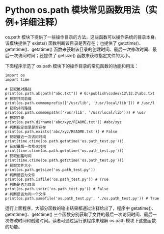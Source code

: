 # Python os.path 模块常见函数用法（实例+详细注释）

os.path 模块下提供了一些操作目录的方法，这些函数可以操作系统的目录本身。该模块提供了 exists() 函数判断该目录是否存在；也提供了 getctime()、getmtime()、getatime() 函数来获取该目录的创建时间、最后一次修改时间、最后一次访问时间；还提供了 getsize() 函数来获取指定文件的大小。

下面程序示范了 os.path 模块下的操作目录的常见函数的功能和用法：

```
import os
import time

# 获取绝对路径
print(os.path.abspath("abc.txt")) # G:\publish\codes\12\12.2\abc.txt
# 获取共同前缀
print(os.path.commonprefix(['/usr/lib', '/usr/local/lib'])) # /usr/l
# 获取共同路径
print(os.path.commonpath(['/usr/lib', '/usr/local/lib'])) # \usr
# 获取目录
print(os.path.dirname('abc/xyz/README.txt')) #abc/xyz
# 判断指定目录是否存在
print(os.path.exists('abc/xyz/README.txt')) # False
# 获取最近一次访问时间
print(time.ctime(os.path.getatime('os.path_test.py')))
# 获取最后一次修改时间
print(time.ctime(os.path.getmtime('os.path_test.py')))
# 获取创建时间
print(time.ctime(os.path.getctime('os.path_test.py')))
# 获取文件大小
print(os.path.getsize('os.path_test.py'))
# 判断是否为文件
print(os.path.isfile('os.path_test.py')) # True
# 判断是否为目录
print(os.path.isdir('os.path_test.py')) # False
# 判断是否为同一个文件
print(os.path.samefile('os.path_test.py', './os.path_test.py')) # True
```

运行上面程序，大部分函数的输出结果都通过注释给出了，程序中 getatime()、getmtime()、getctime() 三个函数分别获取了文件的最后一次访问时间、最后一次修改时间和创建时间。读者可通过运行该程序来理解 os.path 模块下这些函数的功能。
